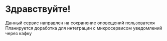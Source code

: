 # Здравствуйте!
Данный сервис направлен на сохранение оповещений пользователя<br/>
Планируется доработка для интеграции с микросервисом уведомлений через кафку